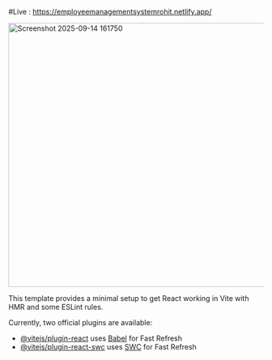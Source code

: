 #Live : https://employeemanagementsystemrohit.netlify.app/

<img width="1919" height="522" alt="Screenshot 2025-09-14 161750" src="https://github.com/user-attachments/assets/042572c8-852d-4764-ac3b-4ecda60f449e" />


This template provides a minimal setup to get React working in Vite with HMR and some ESLint rules.

Currently, two official plugins are available:

- [@vitejs/plugin-react](https://github.com/vitejs/vite-plugin-react/blob/main/packages/plugin-react/README.md) uses [Babel](https://babeljs.io/) for Fast Refresh
- [@vitejs/plugin-react-swc](https://github.com/vitejs/vite-plugin-react-swc) uses [SWC](https://swc.rs/) for Fast Refresh
